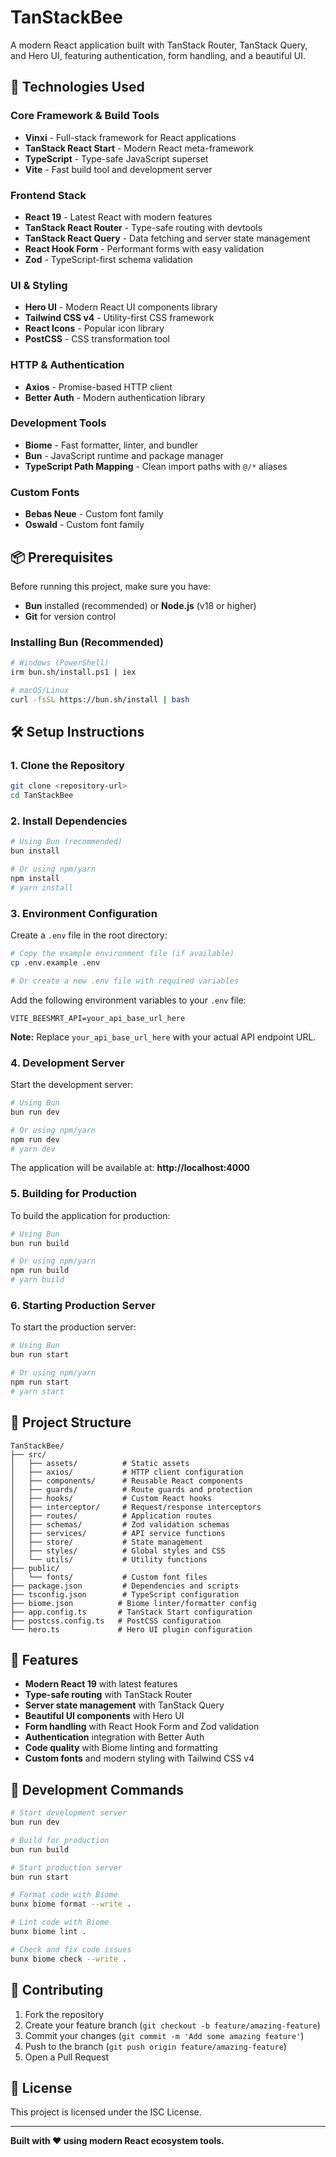 # TanStackBee

A modern React application built with TanStack Router, TanStack Query, and Hero UI, featuring authentication, form handling, and a beautiful UI.

## 🚀 Technologies Used

### **Core Framework & Build Tools**
- **Vinxi** - Full-stack framework for React applications
- **TanStack React Start** - Modern React meta-framework
- **TypeScript** - Type-safe JavaScript superset
- **Vite** - Fast build tool and development server

### **Frontend Stack**
- **React 19** - Latest React with modern features
- **TanStack React Router** - Type-safe routing with devtools
- **TanStack React Query** - Data fetching and server state management
- **React Hook Form** - Performant forms with easy validation
- **Zod** - TypeScript-first schema validation

### **UI & Styling**
- **Hero UI** - Modern React UI components library
- **Tailwind CSS v4** - Utility-first CSS framework
- **React Icons** - Popular icon library
- **PostCSS** - CSS transformation tool

### **HTTP & Authentication**
- **Axios** - Promise-based HTTP client
- **Better Auth** - Modern authentication library

### **Development Tools**
- **Biome** - Fast formatter, linter, and bundler
- **Bun** - JavaScript runtime and package manager
- **TypeScript Path Mapping** - Clean import paths with `@/*` aliases

### **Custom Fonts**
- **Bebas Neue** - Custom font family
- **Oswald** - Custom font family

## 📦 Prerequisites

Before running this project, make sure you have:

- **Bun** installed (recommended) or **Node.js** (v18 or higher)
- **Git** for version control

### Installing Bun (Recommended)

```bash
# Windows (PowerShell)
irm bun.sh/install.ps1 | iex

# macOS/Linux
curl -fsSL https://bun.sh/install | bash
```

## 🛠️ Setup Instructions

### 1. Clone the Repository

```bash
git clone <repository-url>
cd TanStackBee
```

### 2. Install Dependencies

```bash
# Using Bun (recommended)
bun install

# Or using npm/yarn
npm install
# yarn install
```

### 3. Environment Configuration

Create a `.env` file in the root directory:

```bash
# Copy the example environment file (if available)
cp .env.example .env

# Or create a new .env file with required variables
```

Add the following environment variables to your `.env` file:

```env
VITE_BEESMRT_API=your_api_base_url_here
```

**Note:** Replace `your_api_base_url_here` with your actual API endpoint URL.

### 4. Development Server

Start the development server:

```bash
# Using Bun
bun run dev

# Or using npm/yarn
npm run dev
# yarn dev
```

The application will be available at: **http://localhost:4000**

### 5. Building for Production

To build the application for production:

```bash
# Using Bun
bun run build

# Or using npm/yarn
npm run build
# yarn build
```

### 6. Starting Production Server

To start the production server:

```bash
# Using Bun
bun run start

# Or using npm/yarn
npm run start
# yarn start
```

## 📁 Project Structure

```
TanStackBee/
├── src/
│   ├── assets/          # Static assets
│   ├── axios/           # HTTP client configuration
│   ├── components/      # Reusable React components
│   ├── guards/          # Route guards and protection
│   ├── hooks/           # Custom React hooks
│   ├── interceptor/     # Request/response interceptors
│   ├── routes/          # Application routes
│   ├── schemas/         # Zod validation schemas
│   ├── services/        # API service functions
│   ├── store/           # State management
│   ├── styles/          # Global styles and CSS
│   └── utils/           # Utility functions
├── public/
│   └── fonts/           # Custom font files
├── package.json         # Dependencies and scripts
├── tsconfig.json        # TypeScript configuration
├── biome.json          # Biome linter/formatter config
├── app.config.ts       # TanStack Start configuration
├── postcss.config.ts   # PostCSS configuration
└── hero.ts             # Hero UI plugin configuration
```

## 🎨 Features

- **Modern React 19** with latest features
- **Type-safe routing** with TanStack Router
- **Server state management** with TanStack Query
- **Beautiful UI components** with Hero UI
- **Form handling** with React Hook Form and Zod validation
- **Authentication** integration with Better Auth
- **Code quality** with Biome linting and formatting
- **Custom fonts** and modern styling with Tailwind CSS v4

## 🔧 Development Commands

```bash
# Start development server
bun run dev

# Build for production
bun run build

# Start production server
bun run start

# Format code with Biome
bunx biome format --write .

# Lint code with Biome
bunx biome lint .

# Check and fix code issues
bunx biome check --write .
```

## 🤝 Contributing

1. Fork the repository
2. Create your feature branch (`git checkout -b feature/amazing-feature`)
3. Commit your changes (`git commit -m 'Add some amazing feature'`)
4. Push to the branch (`git push origin feature/amazing-feature`)
5. Open a Pull Request

## 📝 License

This project is licensed under the ISC License.

---

**Built with ❤️ using modern React ecosystem tools.**
